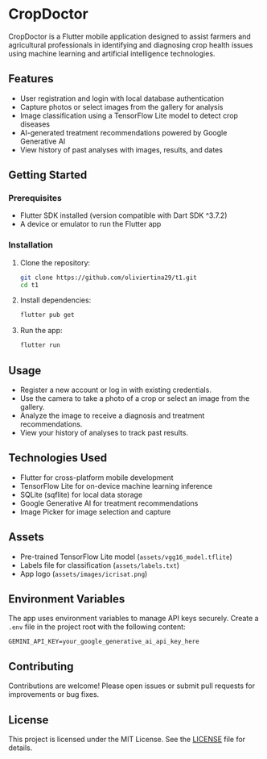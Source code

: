 # CropDoctor

CropDoctor is a Flutter mobile application designed to assist farmers and agricultural professionals in identifying and diagnosing crop health issues using machine learning and artificial intelligence technologies.

## Features

- User registration and login with local database authentication
- Capture photos or select images from the gallery for analysis
- Image classification using a TensorFlow Lite model to detect crop diseases
- AI-generated treatment recommendations powered by Google Generative AI
- View history of past analyses with images, results, and dates

## Getting Started

### Prerequisites

- Flutter SDK installed (version compatible with Dart SDK ^3.7.2)
- A device or emulator to run the Flutter app

### Installation

1. Clone the repository:

   ```bash
   git clone https://github.com/oliviertina29/t1.git
   cd t1
   ```

2. Install dependencies:

   ```bash
   flutter pub get
   ```

3. Run the app:

   ```bash
   flutter run
   ```

## Usage

- Register a new account or log in with existing credentials.
- Use the camera to take a photo of a crop or select an image from the gallery.
- Analyze the image to receive a diagnosis and treatment recommendations.
- View your history of analyses to track past results.

## Technologies Used

- Flutter for cross-platform mobile development
- TensorFlow Lite for on-device machine learning inference
- SQLite (sqflite) for local data storage
- Google Generative AI for treatment recommendations
- Image Picker for image selection and capture

## Assets

- Pre-trained TensorFlow Lite model (`assets/vgg16_model.tflite`)
- Labels file for classification (`assets/labels.txt`)
- App logo (`assets/images/icrisat.png`)

## Environment Variables

The app uses environment variables to manage API keys securely. Create a `.env` file in the project root with the following content:

```
GEMINI_API_KEY=your_google_generative_ai_api_key_here
```

## Contributing

Contributions are welcome! Please open issues or submit pull requests for improvements or bug fixes.

## License

This project is licensed under the MIT License. See the [LICENSE](LICENSE) file for details.
